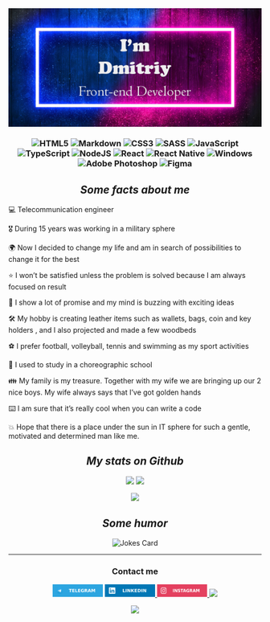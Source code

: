 <img align = "center" src="img/banner2.png">
<h3 align = "center">

![HTML5](https://img.shields.io/badge/html5-%23E34F26.svg?style=for-the-badge&logo=html5&logoColor=white) ![Markdown](https://img.shields.io/badge/markdown-%23000000.svg?style=for-the-badge&logo=markdown&logoColor=white) ![CSS3](https://img.shields.io/badge/css3-%231572B6.svg?style=for-the-badge&logo=css3&logoColor=white) ![SASS](https://img.shields.io/badge/SASS-hotpink.svg?style=for-the-badge&logo=SASS&logoColor=white) ![JavaScript](https://img.shields.io/badge/javascript-%23323330.svg?style=for-the-badge&logo=javascript&logoColor=%23F7DF1E) ![TypeScript](https://img.shields.io/badge/typescript-%23007ACC.svg?style=for-the-badge&logo=typescript&logoColor=white) ![NodeJS](https://img.shields.io/badge/node.js-6DA55F?style=for-the-badge&logo=node.js&logoColor=white) ![React](https://img.shields.io/badge/react-%2320232a.svg?style=for-the-badge&logo=react&logoColor=%2361DAFB) ![React Native](https://img.shields.io/badge/react_native-%2320232a.svg?style=for-the-badge&logo=react&logoColor=%2361DAFB) ![Windows](https://img.shields.io/badge/Windows-0078D6?style=for-the-badge&logo=windows&logoColor=white) ![Adobe Photoshop](https://img.shields.io/badge/adobe%20photoshop-%2331A8FF.svg?style=for-the-badge&logo=adobe%20photoshop&logoColor=white) ![Figma](https://img.shields.io/badge/figma-%23F24E1E.svg?style=for-the-badge&logo=figma&logoColor=white)
</h3>

<div align="center" color="Blue">

## ***Some facts about me*** 

</div>

💻 Telecommunication engineer

🎖️ During 15 years was working in a military sphere

🌍  Now I decided to change my life and am in search of possibilities to change it for the best

⭐ I won’t be satisfied unless the problem is solved because I am always focused on result

🧠 I show a lot of promise and my mind is buzzing with exciting ideas

🛠 My hobby is creating leather items such as wallets, bags, coin and key holders , and I also projected and made a few woodbeds

⚽ I prefer football, volleyball, tennis and swimming as my sport activities

🕺 I used to study in a choreographic school

👪 My family is my treasure. Together with my wife we are bringing up our 2 nice boys. My wife always says that I’ve got golden hands

⌨️ I am sure that it’s really cool when you can write a code

💥 Hope that there is a place under the sun in IT sphere for such a gentle, motivated and determined man like me. 

<div align="center">

## ***My stats on Github***

</div>

<div align ="center">

![](https://github-profile-summary-cards.vercel.app/api/cards/stats?username=groont89&theme=monokai)
![](https://github-profile-summary-cards.vercel.app/api/cards/productive-time?username=groont89&theme=monokai)

![](https://github-profile-summary-cards.vercel.app/api/cards/profile-details?username=groont89&theme=monokai)


</div>

<div align="center">

## ***Some humor***

![Jokes Card](https://readme-jokes.vercel.app/api)


</div>

-----------
<div align="center">

### **Contact  me**

<a href="https://t.me/groont89"><img src="img/telegram2.svg" width=100 height=25px ></a> <a href="https://www.linkedin.com/in/dmitriy-hlubokiy-313a79222/"> <img src="img/linkedin.svg" width=100 height=25px ><a href="https://www.instagram.com/groont89/"> <img src="img/instagram.svg" width=100 height=25px> <a href="https://www.codewars.com/users/groont89/"> <img src="https://www.codewars.com/users/groont89/badges/micro" width=150 heigth=25px  >

![](https://komarev.com/ghpvc/?username=your-github-groont89)
</div>



<!-- [![codewars](https://www.codewars.com/users/groont89/badges/large)](https://www.codewars.com/users/groont89)    -->

<!-- ![](https://komarev.com/ghpvc/?username=your-github-groont89) -->

<!-- ![](https://github-profile-summary-cards.vercel.app/api/cards/most-commit-language?username=groont89&theme=monokai) -->

<!-- [![Anurag's GitHub stats](https://github-readme-stats.vercel.app/api?username=groont89&theme=tokyonight)](https://github.com/groont89/github-readme-stats) -->

<!-- <img src="https://readme-jokes.vercel.app/api" alt="Jokes Card" /> -->
